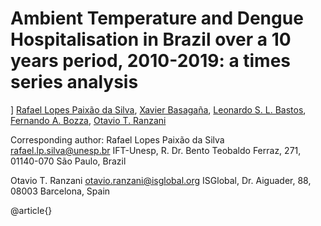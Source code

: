 # Ambient Temperature and Dengue Hospitalisation in Brazil over a 10 years period, 2010-2019: a times series analysis
]
[Rafael Lopes Paixão da Silva](), [Xavier Basagaña](), [Leonardo S. L. Bastos](), [Fernando A. Bozza](), [Otavio T. Ranzani]()

Corresponding author: 
Rafael Lopes Paixão da Silva [rafael.lp.silva@unesp.br](rafael.lp.silva@unesp.br)
IFT-Unesp, R. Dr. Bento Teobaldo Ferraz, 271, 01140-070 São Paulo, Brazil

Otavio T. Ranzani [otavio.ranzani@isglobal.org](otavio.ranzani@isglobal.org)
ISGlobal, Dr. Aiguader, 88, 08003 Barcelona, Spain


@article{}
